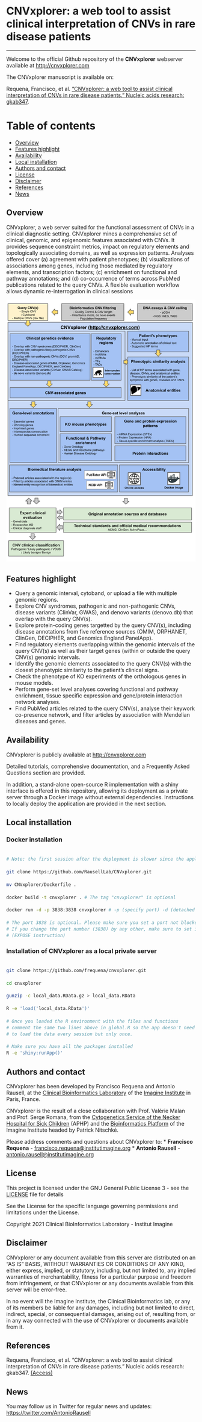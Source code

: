
# CNVxplorer: a web tool to assist clinical interpretation of CNVs in rare disease patients

-----

Welcome to the official Github repository of the **CNVxplorer**
webserver available at <http://cnvxplorer.com>

The CNVxplorer manuscript is available on:

Requena, Francisco, et al. [“CNVxplorer: a web tool to assist clinical
interpretation of CNVs in rare disease patients.” Nucleic acids
research:
gkab347](https://academic.oup.com/nar/article/49/W1/W93/6279834).

# Table of contents

  - [Overview](#Overview)
  - [Features highlight](#features-highlight)
  - [Availability](#Availability)
  - [Local installation](#local-installation)
  - [Authors and contact](#authors-and-contact)
  - [License](#License)
  - [Disclaimer](#Disclaimer)
  - [References](#References)
  - [News](#News)

## Overview

CNVxplorer, a web server suited for the functional assessment of CNVs in
a clinical diagnostic setting. CNVxplorer mines a comprehensive set of
clinical, genomic, and epigenomic features associated with CNVs. It
provides sequence constraint metrics, impact on regulatory elements and
topologically associating domains, as well as expression patterns.
Analyses offered cover (a) agreement with patient phenotypes; (b)
visualizations of associations among genes, including those mediated by
regulatory elements, and transcription factors; (c) enrichment on
functional and pathway annotations; and (d) co-occurrence of terms
across PubMed publications related to the query CNVs. A flexible
evaluation workflow allows dynamic re-interrogation in clinical
sessions

<p align="center">

<img  src="https://github.com/RausellLab/CNVxplorer/blob/master/doc/Overview.svg">

</p>

## Features highlight

  - Query a genomic interval, cytoband, or upload a file with multiple
    genomic regions.
  - Explore CNV syndromes, pathogenic and non-pathogenic CNVs, disease
    variants (ClinVar, GWAS), and denovo variants (denovo.db) that
    overlap with the query CNV(s).
  - Explore protein-coding genes targetted by the query CNV(s),
    including disease annotations from five reference sources (OMIM,
    ORPHANET, ClinGen, DECIPHER, and Genomics England PanelApp).
  - Find regulatory elements overlapping within the genomic intervals of
    the query CNV(s) as well as their target genes (within or outside
    the query CNV(s) genomic intervals.
  - Identify the genomic elements associated to the query CNV(s) with
    the closest phenotypic similarity to the patient’s clinical signs.
  - Check the phenotype of KO experiments of the orthologous genes in
    mouse models.
  - Perform gene-set level analyses covering functional and pathway
    enrichment, tissue specific expression and gene/protein interaction
    network analyses.
  - Find PubMed articles related to the query CNV(s), analyse their
    keywork co-presence network, and filter articles by association with
    Mendelian diseases and genes.

## Availability

CNVxplorer is publicly available at <http://cnvxplorer.com>

Detailed tutorials, comprehensive documentation, and a Frequently Asked
Questions section are provided.

In addition, a stand-alone open-source R implementation with a shiny
interface is offered in this repository, allowing its deployment as a
private server through a Docker image without external dependencies.
Instructions to locally deploy the application are provided in the next
section.

## Local installation

### Docker installation

``` bash

# Note: the first session after the deployment is slower since the application loads all the data required

git clone https://github.com/RausellLab/CNVxplorer.git

mv CNVxplorer/Dockerfile .

docker build -t cnvxplorer . # The tag "cnvxplorer" is optional

docker run -d -p 3838:3838 cnvxplorer # -p (specify port) -d (detached mode)

# The port 3838 is optional. Please make sure you set a port not blocked by firewalls.
# If you change the port number (3838) by any other, make sure to set it in the Dockerfile 
# (EXPOSE instruction)
```

### Installation of CNVxplorer as a local private server

``` bash

git clone https://github.com/frequena/cnvxplorer.git

cd cnvxplorer

gunzip -c local_data.RData.gz > local_data.RData

R -e 'load('local_data.RData')'

# Once you loaded the R environment with the files and functions
# comment the same two lines above in global.R so the app doesn't need
# to load the data every session but only once.

# Make sure you have all the packages installed
R -e 'shiny:runApp()'
```

## Authors and contact

CNVxplorer has been developed by Francisco Requena and Antonio Rausell,
at the [Clinical Bioinformatics
Laboratory](https://www.institutimagine.org/en/antonio-rausell-161) of
the [Imagine Institute](https://www.institutimagine.org/en/) in Paris,
France.

CNVxplorer is the result of a close collaboration with Prof. Valérie
Malan and Prof. Serge Romana, from the [Cytogenetics Service of the
Necker Hospital for Sick
Children](http://hopital-necker.aphp.fr/histologie) (APHP) and the
[Bioinformatics
Platform](https://www.institutimagine.org/en/patrick-nitschke-201) of
the Imagine Institute headed by Patrick Nitschké.

Please address comments and questions about CNVxplorer to: \*
**Francisco Requena** -
[francisco.requena@institutimagine.org](francisco.requena@institutimagine.org)
\* **Antonio Rausell** -
[antonio.rausell@institutimagine.org](antonio.rausell@institutimagine.org)

## License

This project is licensed under the GNU General Public License 3 - see
the [LICENSE](LICENSE) file for details

See the License for the specific language governing permissions and
limitations under the License.

Copyright 2021 Clinical BioInformatics Laboratory - Institut Imagine

## Disclaimer

CNVxplorer or any document available from this server are distributed on
an “AS IS” BASIS, WITHOUT WARRANTIES OR CONDITIONS OF ANY KIND, either
express, implied, or statutory, including, but not limited to, any
implied warranties of merchantability, fitness for a particular purpose
and freedom from infringement, or that CNVxplorer or any documents
available from this server will be error-free.

In no event will the Imagine Institute, the Clinical Bioinformatics lab,
or any of its members be liable for any damages, including but not
limited to direct, indirect, special, or consequential damages, arising
out of, resulting from, or in any way connected with the use of
CNVxplorer or documents available from it.

## References

Requena, Francisco, et al. “CNVxplorer: a web tool to assist clinical
interpretation of CNVs in rare disease patients.” Nucleic acids
research: gkab347.
[(Access)](https://academic.oup.com/nar/article/49/W1/W93/6279834)

## News

You may follow us in Twitter for regular news and updates:
<https://twitter.com/AntonioRausell>

